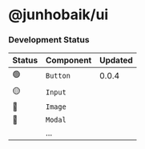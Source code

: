 # @junhobaik/ui

### Development Status

| Status | Component | Updated |
| ------ | --------- | ------- |
| 🟢     | `Button`  | 0.0.4   |
| 🟡     | `Input`   |         |
| 🔴     | `Image`   |         |
| 🔴     | `Modal`   |         |
|        | ...       |         |
